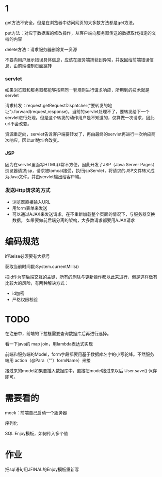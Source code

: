 # 1

get方法不安全，但是在浏览器中访问网页的大多数方法都是get方法。

put方法：对应于数据库的修改操作，从客户端向服务器传送的数据取代指定的文档的内容

delete方法：请求服务器删除某一资源



不要向用户展示错误具体信息，应该在服务端捕获到异常，并返回给前端错误信息，由前端控制页面跳转



### servlet

如果浏览器和服务器都能够按照同一套规则进行请求响应，所用到的技术就是servlet

请求转发：request.getRequestDispatcher("要转发的地址").forward(request,response)。当前的servlet处理不了，要转发给下一个servlet进行处理，但是这个转发的动作用户是不知道的，仅算做一次请求，因此url不会改变。

资源重定向，servlet告诉客户端要转发了，再由最终的servlet再进行一次响应两次响应，因此url地址会改变。

### JSP

因为在servlet里面写HTML非常不方便，因此开发了JSP（Java Server Pages）浏览器请求jsp，请求被tomcat接受，执行jspServlet，将请求的JSP文件转义成为Java文件。并由servlet输出给客户端。



### 发送Http请求的方式

- 浏览器直接输入URL
- 用form表单来发送
- 可以通过AJAX来发送请求，在不重新加载整个页面的情况下，与服务器交换数据。
  如果要做前后端分离的架构，大多数请求都要用AJAX请求



# 编码规范

if和else必须要有大括号



获取当前时间戳:System.currentMills()



把id作为前后端交互的主键，所有的删除与更新操作都以此来进行，但是这样做有比较大的风险，有两种解决方式：

- id加密
- 严格权限校验



# TODO

在注册中，前端的下拉框需要查询数据库后再进行选择。

看一下java的   map join，用lambda表达式实现 

前端和服务端的Model，form字段都要用基于数据库名字的小写驼峰。不然服务端用 action（@Para（“”）formName）来接

接过来的model如果要插入数据库中，直接把model接过来以后  User.save() 保存即可。 	 

# 需要看的

mock：前端自己启动一个服务器

序列化

SQL Enjoy模板，如何传入多个值





# 作业

把sql语句用JFINAL的Enjoy模板重新写
